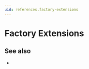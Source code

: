 ```yaml
---
uid: references.factory-extensions
---
```

# Factory Extensions

## See also

- [](xref:how-to-guides.create-a-factory-extension)
